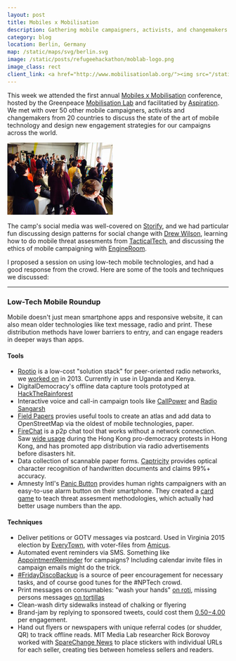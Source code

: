 ```yaml
---
layout: post
title: Mobiles x Mobilisation
description: Gathering mobile campaigners, activists, and changemakers in Berlin
category: blog
location: Berlin, Germany
map: /static/maps/svg/berlin.svg
image: /static/posts/refugeehackathon/moblab-logo.png
image_class: rect
client_link: <a href="http://www.mobilisationlab.org/"><img src="/static/posts/refugeehackathon/moblab-logo.png" alt="Mobilisation Lab"></a>
---
```


This week we attended the first annual [Mobiles x Mobilisation](http://www.mobilisationlab.org/mobiles-x-mobilisation/) conference, hosted by the Greenpeace [Mobilisation Lab](http://www.mobilisationlab.org) and facilitatied by [Aspiration](https://aspirationtech.org/). We met with over 50 other mobile campaigners, activists and changemakers from 20 countries to discuss the state of the art of mobile technology and design new engagement strategies for our campaigns across the world.

<div class="thumb inline third right">
<a href="https://twitter.com/aspirationtech/status/659741411714158592"><img src="/static/posts/refugeehackathon/mxm-nextsteps.jpg" alt="#MobXBerlin next steps"></a>
</div>

The camp's social media was well-covered on [Storify](https://storify.com/MobilisationLab/mobiles-x-mobilisation), and we had particular fun discussing design patterns for social change with [Drew Wilson](https://drewrwilson.com), learning how to do mobile threat assesments from [TacticalTech](https://tacticaltech.org), and discussing the ethics of mobile campaigning with [EngineRoom](https://www.theengineroom.org).


I proposed a session on using low-tech mobile technologies, and had a good response from the crowd. Here are some of the tools and techniques we discussed:

----

### Low-Tech Mobile Roundup ###

Mobile doesn't just mean smartphone apps and responsive website, it can also mean older technologies like text message, radio and print. These distribution methods have lower barriers to entry, and can engage readers in deeper ways than apps.

#### Tools ####

* [Rootio](http://rootio.org) is a low-cost "solution stack" for peer-oriented radio networks, we [worked on](/mission/rootio/) in 2013. Currently in use in Uganda and Kenya.
* DigitalDemocracy's offline data capture tools prototyped at [HackTheRainforest](/mission/hacktherainforest/)
* Interactive voice and call-in campaign tools like [CallPower](/mission/callpower/) and [Radio Sangarsh](http://www.radiosangharsh.org)
* [Field Papers](http://fieldpapers.org) provies useful tools to create an atlas and add data to OpenStreetMap via the oldest of mobile technologies, paper.
* [FireChat](http://opengarden.com/about-firechat) is a p2p chat tool that works without a network connection. Saw [wide usage](http://www.nytimes.com/2014/10/06/technology/hong-kong-protests-propel-a-phone-to-phone-app-.html) during the Hong Kong pro-democracy protests in Hong Kong, and has promoted app distribution via radio advertisements before disasters hit.
* Data collection of scannable paper forms. [Captricity](http://captricity.org/) provides optical character recognition of handwritten documents and claims 99%+ accuracy.
* Amnesty Intl's [Panic Button](https://panicbutton.io) provides human rights campaigners with an easy-to-use alarm button on their smartphone. They created a [card game](http://the-engine-room.github.io/PACT-kit/) to teach threat assesment methodologies, which actually had better usage numbers than the app.

#### Techniques ####

* Deliver petitions or GOTV messages via postcard. Used in Virginia 2015 election by [EveryTown](https://postcardslogin.everytown.org/), with voter-files from [Amicus](http://amicushq.com).
* Automated event reminders via SMS. Something like [AppointmentReminder](https://www.appointmentreminder.org/) for campaigns? Including calendar invite files in campaign emails might do the trick.
* [\#FridayDiscoBackup](https://twitter.com/FriDiscoBackup) is a source of peer encouragement for necessary tasks, and of course good tunes for the #NPTech crowd.
* Print messages on consumables: "wash your hands" [on roti](http://articles.economictimes.indiatimes.com/2013-02-08/news/36994106_1_kumbh-mela-lifebuoy-rotis), missing persons messages [on tortillas](http://www.huffingtonpost.com/2012/11/13/mexico-missing-people-tortilla_n_2124314.html)
* Clean-wash dirty sidewalks instead of chalking or flyering
* Brand-jam by replying to sponsored tweets, could cost them [$0.50-$4.00](http://www.pennapowers.com/how-much-do-ads-on-twitter-cost/) per engagement.
* Hand out flyers or newspapers with unique referral codes (or shudder, QR) to track offline reads. MIT Media Lab researcher Rick Borovoy worked with [SpareChange News](http://www.sparechangenews.net) to place stickers with individual URLs for each seller, creating ties between homeless sellers and readers.

